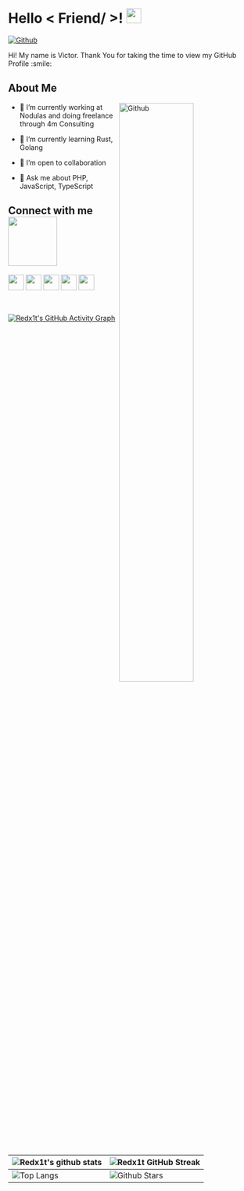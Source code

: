 <h1> Hello < Friend/ >! <img src = "https://raw.githubusercontent.com/MartinHeinz/MartinHeinz/master/wave.gif" width = 30px> </h1>
<p align='center'>
</p>


[![Github](https://img.shields.io/github/followers/redx1t?label=Follow&style=social)](https://github.com/redx1t)

<div size='20px'> Hi! My name is Victor. Thank You for taking the time to view my GitHub Profile :smile: 
</div>

<h2> About Me</h2>

<img width="55%" align="right" alt="Github" src="https://raw.githubusercontent.com/onimur/.github/master/.resources/git-header.svg" />

- 🔭 I’m currently working at Nodulas and doing freelance through 4m Consulting
  
- 🌱 I’m currently learning Rust, Golang
  
- 👯 I’m open to collaboration
  
- 💬 Ask me about PHP, JavaScript, TypeScript


<h2> Connect with me <img src='https://raw.githubusercontent.com/ShahriarShafin/ShahriarShafin/main/Assets/handshake.gif' width="100px"> </h2>
<a href = 'https://www.linkedin.com/in/muthomi-kathurima/'> <img width = '32px' align= 'center' src="https://raw.githubusercontent.com/rahulbanerjee26/githubAboutMeGenerator/main/icons/linked-in-alt.svg"/></a> 
<a href = 'https://www.twitter.com/redx1t'> <img width = '32px' align= 'center' src="https://raw.githubusercontent.com/rahulbanerjee26/githubAboutMeGenerator/main/icons/twitter.svg"/></a> 
<a href = 'https://muthomikathurima.medium.com'> <img width = '32px' align= 'center' src="https://raw.githubusercontent.com/rahulbanerjee26/githubAboutMeGenerator/main/icons/medium.svg"/></a> 
<a href = 'http://4mconsulting.co.ke/'> <img width = '32px' align= 'center' src="https://raw.githubusercontent.com/rahulbanerjee26/githubAboutMeGenerator/main/icons/portfolio.png"/></a> 
<a href = 'https://www.github.com/redx1t'> <img width = '32px' align= 'center' src="https://raw.githubusercontent.com/rahulbanerjee26/githubAboutMeGenerator/main/icons/github.svg"/></a>
  
<br>
<br>
  <br>
  
[![Redx1t's GitHub Activity Graph](https://activity-graph.herokuapp.com/graph?username=redx1t&theme=tokyonight)](https://git.io/praveenscience)

| ![Redx1t's github stats](https://github-readme-stats.vercel.app/api?username=redx1t&show_icons=true&theme=tokyonight) | ![Redx1t GitHub Streak](https://github-readme-streak-stats.herokuapp.com/?user=redx1t&theme=tokyonight) |
| --- | --- |
| ![Top Langs](https://github-readme-stats.vercel.app/api/top-langs/?username=redx1t&theme=tokyonight) | ![Github Stars](https://github-readme-stats.vercel.app/api?username=redx1t&show_icons=true&locale=en&count_private=true&hide_rank=true&custom_title=My%20GitHub%20Stats&disable_animations=true&theme=tokyonight) |


<br>
